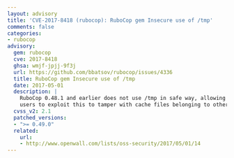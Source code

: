 ```yaml
---
layout: advisory
title: 'CVE-2017-8418 (rubocop): RuboCop gem Insecure use of /tmp'
comments: false
categories:
- rubocop
advisory:
  gem: rubocop
  cve: 2017-8418
  ghsa: wmjf-jpjj-9f3j
  url: https://github.com/bbatsov/rubocop/issues/4336
  title: RuboCop gem Insecure use of /tmp
  date: 2017-05-01
  description: |
    RuboCop 0.48.1 and earlier does not use /tmp in safe way, allowing local
    users to exploit this to tamper with cache files belonging to other users.
  cvss_v2: 2.1
  patched_versions:
  - ">= 0.49.0"
  related:
    url:
    - http://www.openwall.com/lists/oss-security/2017/05/01/14
---
```

